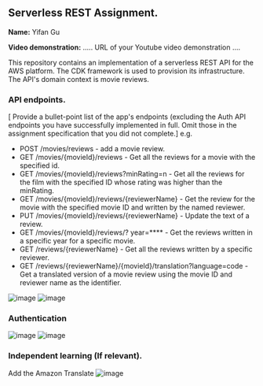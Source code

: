 ## Serverless REST Assignment.

__Name:__ Yifan Gu

__Video demonstration:__ ..... URL of your Youtube video demonstration ....

This repository contains an implementation of a serverless REST API for the AWS platform. The CDK framework is used to provision its infrastructure. The API's domain context is movie reviews.

### API endpoints.

[ Provide a bullet-point list of the app's endpoints (excluding the Auth API endpoints you have successfully implemented in full. Omit those in the assignment specification that you did not complete.]
e.g.
 
+ POST /movies/reviews - add a movie review.
+ GET /movies/{movieId}/reviews - Get all the reviews for a movie with the specified id.
+ GET /movies/{movieId}/reviews?minRating=n - Get all the reviews for the film with the specified ID whose rating was higher than the minRating.
+ GET /movies/{movieId}/reviews/{reviewerName} - Get the review for the movie with the specified movie ID and written by the named reviewer.
+ PUT /movies/{movieId}/reviews/{reviewerName} - Update the text of a review.
+ GET /movies/{movieId}/reviews/? year=**** - Get the reviews written in a specific year for a specific movie.
+ GET /reviews/{reviewerName} - Get all the reviews written by a specific reviewer.
+ GET /reviews/{reviewerName}/{movieId}/translation?language=code - Get a translated version of a movie review using the movie ID and reviewer name as the identifier.

![image](https://github.com/YIFAN113/Distributed-Systems-Assignment1/assets/144785433/f937e7c6-62db-4996-8b96-f2f6b92a2cfc)
![image](https://github.com/YIFAN113/Distributed-Systems-Assignment1/assets/144785433/3effed3a-9230-4f3b-b7c2-73811286a8f8)



### Authentication

![image](https://github.com/YIFAN113/Distributed-Systems-Assignment1/assets/144785433/3a5e6708-207c-46c4-ab99-b56ccb3b5fd8)
![image](https://github.com/YIFAN113/Distributed-Systems-Assignment1/assets/144785433/6cbcd4b7-7689-4179-89cf-eee42d7f19a8)



### Independent learning (If relevant).

Add the Amazon Translate
![image](https://github.com/YIFAN113/Distributed-Systems-Assignment1/assets/144785433/0f87a0a4-6204-4329-b4b3-d27c3bc1a0b5)


